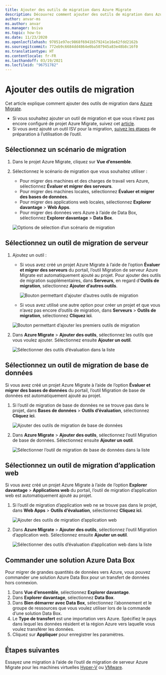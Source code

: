 ```yaml
---
title: Ajouter des outils de migration dans Azure Migrate
description: Découvrez comment ajouter des outils de migration dans Azure Migrate.
author: anvar-ms
ms.author: anvar
ms.manager: bsiva
ms.topic: how-to
ms.date: 11/23/2020
ms.openlocfilehash: 97051e97ec9868f6941b579241e16e62fdd2162b
ms.sourcegitcommit: 772eb9c6684dd4864e0ba507945a83e48b8c16f0
ms.translationtype: HT
ms.contentlocale: fr-FR
ms.lasthandoff: 03/19/2021
ms.locfileid: "96751782"
---
```

# <a name="add-migration-tools"></a>Ajouter des outils de migration

Cet article explique comment ajouter des outils de migration dans [Azure Migrate](./migrate-services-overview.md).

- Si vous souhaitez ajouter un outil de migration et que vous n’avez pas encore configuré de projet Azure Migrate, suivez cet [article](create-manage-projects.md).
- Si vous avez ajouté un outil ISV pour la migration, [suivez les étapes](prepare-isv-movere.md) de préparation à l’utilisation de l’outil.

## <a name="select-a-migration-scenario"></a>Sélectionnez un scénario de migration

1. Dans le projet Azure Migrate, cliquez sur **Vue d’ensemble**.
2. Sélectionnez le scénario de migration que vous souhaitez utiliser :

    - Pour migrer des machines et des charges de travail vers Azure, sélectionnez **Évaluer et migrer des serveurs**.
    - Pour migrer des machines locales, sélectionnez **Évaluer et migrer des bases de données**.
    - Pour migrer des applications web locales, sélectionnez **Explorer davantage** > **Web Apps**.
    - Pour migrer des données vers Azure à l’aide de Data Box, sélectionnez **Explorer davantage** > **Data Box**.

    ![Options de sélection d’un scénario de migration](./media/how-to-migrate/migrate-scenario.png)


## <a name="select-a-server-migration-tool"></a>Sélectionnez un outil de migration de serveur

1. Ajoutez un outil :

    - Si vous avez créé un projet Azure Migrate à l’aide de l’option **Évaluer et migrer des serveurs** du portail, l’outil Migration de serveur Azure Migrate est automatiquement ajouté au projet. Pour ajouter des outils de migration supplémentaires, dans **Serveurs**, en regard d’**Outils de migration**, sélectionnez **Ajouter d’autres outils**.
    
         ![Bouton permettant d’ajouter d’autres outils de migration](./media/how-to-migrate/add-migration-tools.png)

    - Si vous avez utilisé une autre option pour créer un projet et que vous n’avez pas encore d’outils de migration, dans **Serveurs** > **Outils de migration**, sélectionnez **Cliquez ici**.

    ![Bouton permettant d’ajouter les premiers outils de migration](./media/how-to-migrate/no-migration-tool.png)

2. Dans **Azure Migrate** > **Ajouter des outils**, sélectionnez les outils que vous voulez ajouter. Sélectionnez ensuite **Ajouter un outil**.

    ![Sélectionner des outils d’évaluation dans la liste](./media/how-to-migrate/select-migration-tool.png)


## <a name="select-a-database-migration-tool"></a>Sélectionnez un outil de migration de base de données

Si vous avez créé un projet Azure Migrate à l’aide de l’option **Évaluer et migrer des bases de données** du portail, l’outil Migration de base de données est automatiquement ajouté au projet. 

1. Si l’outil de migration de base de données ne se trouve pas dans le projet, dans **Bases de données** > **Outils d’évaluation**, sélectionnez **Cliquez ici**.
    
    ![Ajouter des outils de migration de base de données](./media/how-to-migrate/no-database-migration-tool.png)


2. Dans **Azure Migrate** > **Ajouter des outils**, sélectionnez l’outil Migration de base de données. Sélectionnez ensuite **Ajouter un outil**.

    ![Sélectionner l’outil de migration de base de données dans la liste](./media/how-to-migrate/select-database-migration-tool.png)

    

## <a name="select-a-web-app-migration-tool"></a>Sélectionnez un outil de migration d’application web

Si vous avez créé un projet Azure Migrate à l’aide de l’option **Explorer davantage** > **Applications web** du portail, l’outil de migration d’application web est automatiquement ajouté au projet. 

1. Si l’outil de migration d’application web ne se trouve pas dans le projet, dans **Web Apps** > **Outils d’évaluation**, sélectionnez **Cliquez ici**.

    ![Ajouter des outils de migration d’application web](./media/how-to-migrate/no-web-app-migration-tool.png)
 

2. Dans **Azure Migrate** > **Ajouter des outils**, sélectionnez l’outil Migration d’application web. Sélectionnez ensuite **Ajouter un outil**.

    ![Sélectionner des outils d’évaluation d’application web dans la liste](./media/how-to-migrate/select-web-app-migration-tool.png)


## <a name="order-an-azure-data-box"></a>Commander une solution Azure Data Box

Pour migrer de grandes quantités de données vers Azure, vous pouvez commander une solution Azure Data Box pour un transfert de données hors connexion.

1. Dans **Vue d’ensemble**, sélectionnez **Explorer davantage**.
2. Dans **Explorer davantage**, sélectionnez **Data Box**.
3. Dans **Bien démarrer avec Data Box**, sélectionnez l’abonnement et le groupe de ressources que vous voulez utiliser lors de la commande d’une solution Data Box.
4. Le **Type de transfert** est une importation vers Azure. Spécifiez le pays dans lequel les données résident et la région Azure vers laquelle vous voulez transférer les données. 
5. Cliquez sur **Appliquer** pour enregistrer les paramètres.

## <a name="next-steps"></a>Étapes suivantes

Essayez une migration à l’aide de l’outil de migration de serveur Azure Migrate pour les machines virtuelles [Hyper-V](tutorial-migrate-hyper-v.md) ou [VMware](tutorial-migrate-vmware.md).
